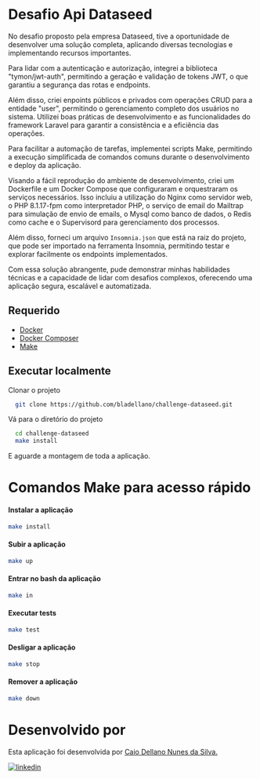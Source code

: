 
# Desafio Api Dataseed

No desafio proposto pela empresa Dataseed, tive a oportunidade de desenvolver uma solução completa, aplicando diversas tecnologias e implementando recursos importantes.

Para lidar com a autenticação e autorização, integrei a biblioteca "tymon/jwt-auth", permitindo a geração e validação de tokens JWT, o que garantiu a segurança das rotas e endpoints.

Além disso, criei enpoints públicos e privados com operações CRUD para a entidade "user", permitindo o gerenciamento completo dos usuários no sistema. Utilizei boas práticas de desenvolvimento e as funcionalidades do framework Laravel para garantir a consistência e a eficiência das operações.

Para facilitar a automação de tarefas, implementei scripts Make, permitindo a execução simplificada de comandos comuns durante o desenvolvimento e deploy da aplicação.

Visando a fácil reprodução do ambiente de desenvolvimento, criei um Dockerfile e um Docker Compose que configuraram e orquestraram os serviços necessários. Isso incluiu a utilização do Nginx como servidor web, o PHP 8.1.17-fpm como interpretador PHP, o serviço de email do Mailtrap para simulação de envio de emails, o Mysql como banco de dados, o Redis como cache e o Supervisord para gerenciamento dos processos.

Além disso, forneci um arquivo `Insomnia.json` que está na raiz do projeto, que pode ser importado na ferramenta Insomnia, permitindo testar e explorar facilmente os endpoints implementados.

Com essa solução abrangente, pude demonstrar minhas habilidades técnicas e a capacidade de lidar com desafios complexos, oferecendo uma aplicação segura, escalável e automatizada.
## Requerido
- [Docker](https://www.docker.com/)
- [Docker Composer](https://docs.docker.com/compose/)
- [Make](https://linuxhint.com/install-use-make-ubuntu/)

## Executar localmente

Clonar o projeto
```bash
  git clone https://github.com/bladellano/challenge-dataseed.git
```

Vá para o diretório do projeto
```bash
  cd challenge-dataseed
  make install
```
E aguarde a montagem de toda a aplicação.

# Comandos Make para acesso rápido
#### Instalar a aplicação
```bash
make install
```
#### Subir a aplicação
```bash
make up
```
#### Entrar no bash da aplicação
```bash
make in
```
#### Executar tests
```bash
make test
```
#### Desligar a aplicação
```bash
make stop
```
#### Remover a aplicação
```bash
make down
```
# Desenvolvido por

Esta aplicação foi desenvolvida por [Caio Dellano Nunes da Silva.](https://cdnssystems.com.br/) 

[![linkedin](https://img.shields.io/badge/linkedin-0A66C2?style=for-the-badge&logo=linkedin&logoColor=white)](https://www.linkedin.com/in/bladellano/)


